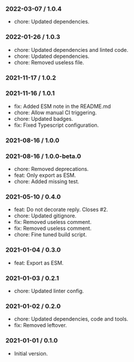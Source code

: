 ### 2022-03-07 / 1.0.4

- chore: Updated dependencies.

### 2022-01-26 / 1.0.3

- chore: Updated dependencies and linted code.
- chore: Updated dependencies.
- chore: Removed useless file.

### 2021-11-17 / 1.0.2


### 2021-11-16 / 1.0.1

- fix: Added ESM note in the README.md
- chore: Allow manual CI triggering.
- chore: Updated badges.
- fix: Fixed Typescript configuration.

### 2021-08-16 / 1.0.0


### 2021-08-16 / 1.0.0-beta.0

- chore: Removed deprecations.
- feat: Only export as ESM.
- chore: Added missing test.

### 2021-05-10 / 0.4.0

- feat: Do not decorate reply. Closes #2.
- chore: Updated gitignore.
- fix: Removed useless comment.
- fix: Removed useless comment.
- chore: Fine tuned build script.

### 2021-01-04 / 0.3.0

- feat: Export as ESM.

### 2021-01-03 / 0.2.1

- chore: Updated linter config.

### 2021-01-02 / 0.2.0

- chore: Updated dependencies, code and tools.
- fix: Removed leftover.

### 2021-01-01 / 0.1.0

- Initial version.
